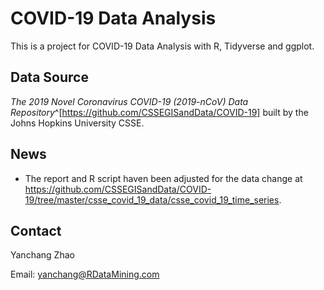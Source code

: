 # COVID-19 Data Analysis

This is a project for COVID-19 Data Analysis with R, Tidyverse and ggplot.


## Data Source

*The 2019 Novel Coronavirus COVID-19 (2019-nCoV) Data Repository*^[https://github.com/CSSEGISandData/COVID-19] built by the Johns Hopkins University CSSE.


## News

- The report and R script haven been adjusted for the data change at https://github.com/CSSEGISandData/COVID-19/tree/master/csse_covid_19_data/csse_covid_19_time_series.



## Contact

Yanchang Zhao

Email: <yanchang@RDataMining.com>
